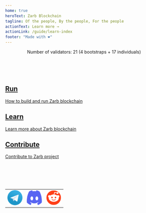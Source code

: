 ```yaml
---
home: true
heroText: Zarb Blockchain
tagline: Of the people, By the people, For the people
actionText: Learn more →
actionLink: /guide/learn-index
footer: "Made with ❤️"
---
```


<div style="text-align: center">
Number of validators: 21 (4 bootstraps + 17 individuals)
</div>

<br>
<br>
<br>
<br>

<div class="features">
  <div class="feature">
    <a href="guide/run-index">
      <h2>Run</h2>
      <p>How to build and run Zarb blockchain</p>
    </a>
  </div>

  <div class="feature">
    <a href="guide/learn-index">
      <h2>Learn</h2>
      <p>Learn more about Zarb blockchain</p>
    </a>
  </div>
  <div class="feature">
    <a href="https://github.com/zarbchain/">
      <h2>Contribute</h2>
      <p>Contribute to Zarb project</p>
    </a>
  </div>
</div>

<br>
<br>
<br>
<br>


<div style="text-align: center;">
  <table style="display: inline-block;">
    <tr style="border-width: 0px">
      <td style="border-width: 0px"><a href="https://t.me/zarbblockchain" target="_blank"><img alt="Telegram" height=48 width=48 src="./assets/images/telegram-logo.svg" /></a></td>
      <td style="border-width: 0px"><a href="https://discord.gg/zPqWqV85ch" target="_blank"><img alt="Discord" height=48 width=48 src="./assets/images/discord-logo.svg" /></a></td>
      <td style="border-width: 0px"><a href="https://www.reddit.com/r/zarb" target="_blank"><img alt="Reddit" height=48 width=48 src="./assets/images/reddit-logo.svg" /></a></td>
    </tr>
  </table>
</div>

<br>
